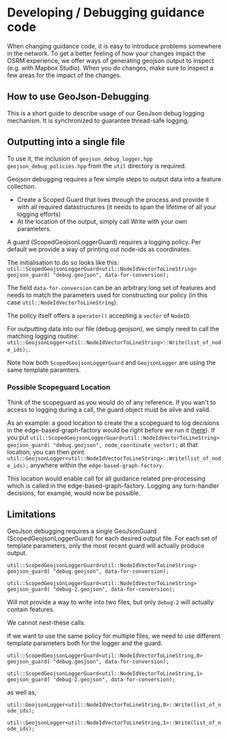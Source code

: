 # Developing / Debugging guidance code

When changing guidance code, it is easy to introduce problems somewhere in the network.
To get a better feeling of how your changes impact the OSRM experience, we offer ways of generating geojson output to inspect (e.g. with Mapbox Studio).
When you do changes, make sure to inspect a few areas for the impact of the changes.

## How to use GeoJson-Debugging

This is a short guide to describe usage of our GeoJson debug logging mechanism. It is synchronized to guarantee thread-safe logging.

## Outputting into a single file
To use it, the inclusion of `geojson_debug_logger.hpp`    `geojson_debug_policies.hpp` from the `util` directory is required.

Geojson debugging requires a few simple steps to output data into a feature collection.

- Create a Scoped Guard that lives through the process and provide it with all required datastructures (it needs to span the lifetime of all your logging efforts)
- At the location of the output, simply call Write with your own parameters.

A guard (ScopedGeojsonLoggerGuard) requires a logging policy. Per default we provide a way of printing out node-ids as coordinates.

The initialisation to do so looks like this:
`util::ScopedGeojsonLoggerGuard<util::NodeIdVectorToLineString> geojson_guard( "debug.geojson", data-for-conversion);`

The field `data-for-conversion` can be an arbitrary long set of features and needs to match the parameters used for constructing our policy (in this case `util::NodeIdVectorToLineString`).

The policy itself offers a `operator()` accepting a `vector` of `NodeID`.

For outputting data into our file (debug.geojson), we simply need to call the matching logging routine: `util::GeojsonLogger<util::NodeIdVectorToLineString>::Write(list_of_node_ids);`.

Note how both `ScopedGeojsonLoggerGuard` and `GeojsonLogger` are using the same template paramters.

### Possible Scopeguard Location
Think of the scopeguard as you would do of any reference. If you wan't to access to logging during a call, the guard object must be alive and valid.

As an example: a good location to create the a scopeguard to log decisions in the edge-based-graph-factory would be right before we run it ([here](https://github.com/Project-OSRM/osrm-backend/blob/a933b5d94943bf3edaf42c84a614a99650d23cba/src/extractor/extractor.cpp#L497)). If you put `util::ScopedGeojsonLoggerGuard<util::NodeIdVectorToLineString> geojson_guard( "debug.geojson", node_coordinate_vector);` at that location, you can then print `util::GeojsonLogger<util::NodeIdVectorToLineString>::Write(list_of_node_ids);` anywhere within the `edge-based-graph-factory`.

This location would enable call for all guidance related pre-processing which is called in the edge-based-graph-factory.
Logging any turn-handler decisions, for example, would now be possible.

## Limitations
GeoJson debugging requires a single GeoJsonGuard (ScopedGeojsonLoggerGuard) for each desired output file.
For each set of template parameters, only the most recent guard will actually produce output.

`util::ScopedGeojsonLoggerGuard<util::NodeIdVectorToLineString> geojson_guard( "debug.geojson", data-for-conversion);`

`util::ScopedGeojsonLoggerGuard<util::NodeIdVectorToLineString> geojson_guard( "debug-2.geojson", data-for-conversion);`

Will not provide a way to write into two files, but only `debug-2` will actually contain features.

We cannot nest-these calls.

If we want to use the same policy for multiple files, we need to use different template parameters both for the logger and the guard.

`util::ScopedGeojsonLoggerGuard<util::NodeIdVectorToLineString,0> geojson_guard( "debug.geojson", data-for-conversion);`

`util::ScopedGeojsonLoggerGuard<util::NodeIdVectorToLineString,1> geojson_guard( "debug-2.geojson", data-for-conversion);`

as well as,
 
`util::GeojsonLogger<util::NodeIdVectorToLineString,0>::Write(list_of_node_ids);`

`util::GeojsonLogger<util::NodeIdVectorToLineString,1>::Write(list_of_node_ids);`

